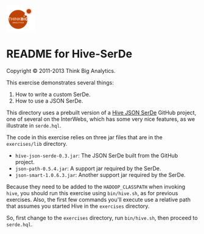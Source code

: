 ![](../../images/ThinkBig_logo_ORANGE-RGB_tiny.png)
# README for Hive-SerDe

Copyright &#169; 2011-2013 Think Big Analytics.

This exercise demonstrates several things:

1. How to write a custom SerDe.
2. How to use a JSON SerDe.

This directory uses a prebuilt version of a [Hive JSON SerDe](https://github.com/ThinkBigAnalytics/hive-json-serde) GitHub project, one of several on the InterWebs, which has some very nice features, as we illustrate in `serde.hql`.

The code in this exercise relies on three jar files that are in the `exercises/lib` directory. 

* `hive-json-serde-0.3.jar`: The JSON SerDe built from the GitHub project.
* `json-path-0.5.4.jar`: A support jar required by the SerDe.
* `json-smart-1.0.6.3.jar`: Another support jar required by the SerDe.

Because they need to be added to the `HADOOP_CLASSPATH` when invoking `hive`, you should run this exercise using `bin/hive.sh`, as for previous exercises. Also, the first few commands you'll execute use a relative path that assumes you started Hive in the `exercises` directory. 

So, first change to the `exercises` directory, run `bin/hive.sh`, then proceed to `serde.hql`.
